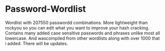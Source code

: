 # Password-Wordlist
Wordlist with 207550 passwordd combinations. More lightweight than rockyou so you can edit what you want to improve your hash cracking. Contains many added case sensitive passwords and phrases unlike most all lowercase. And wascompiled from other wordlists along with over 1000 that i added. There will be updates.
